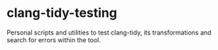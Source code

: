 # clang-tidy-testing
Personal scripts and utilities to test clang-tidy, its transformations and search for errors within the tool.
